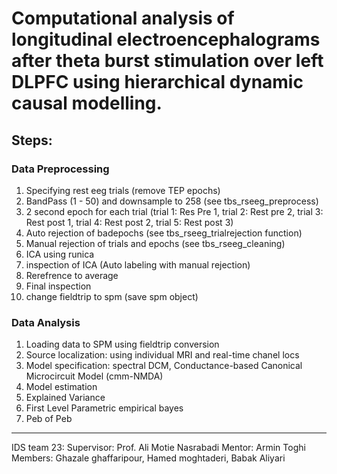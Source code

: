 # Computational analysis of longitudinal electroencephalograms after theta burst stimulation over left DLPFC using hierarchical dynamic causal modelling.

## Steps:

### Data Preprocessing
1. Specifying rest eeg trials (remove TEP epochs)
2. BandPass (1 - 50) and downsample to 258 (see tbs_rseeg_preprocess)
3. 2 second epoch for each trial (trial 1: Res Pre 1, trial 2: Rest pre 2, trial 3: Rest post 1, trial 4: Rest post 2, trial 5: Rest post 3)
4. Auto rejection of badepochs (see tbs_rseeg_trialrejection function)
5. Manual rejection of trials and epochs (see tbs_rseeg_cleaning)
6. ICA using runica
7. inspection of ICA (Auto labeling with manual rejection)
8. Rerefrence to average
9. Final inspection
10. change fieldtrip to spm (save spm object)

### Data Analysis

1. Loading data to SPM using fieldtrip conversion
2. Source localization: using individual MRI and real-time chanel locs
3. Model specification: spectral DCM, Conductance-based Canonical Microcircuit Model (cmm-NMDA)
4. Model estimation
5. Explained Variance
6. First Level Parametric empirical bayes
7. Peb of Peb
    
-------------------------------------------------------------------------------------------------
IDS team 23:
Supervisor: Prof. Ali Motie Nasrabadi
Mentor: Armin Toghi
Members: Ghazale ghaffaripour, Hamed moghtaderi, Babak Aliyari

